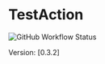 # TestAction

![GitHub Workflow Status](https://img.shields.io/github/workflow/status/Giordo94/TestAction/workflow)

Version: [0.3.2]
